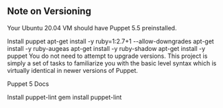 ## Note on Versioning
Your Ubuntu 20.04 VM should have Puppet 5.5 preinstalled.

Install puppet
 apt-get install -y ruby=1:2.7+1 --allow-downgrades
 apt-get install -y ruby-augeas
 apt-get install -y ruby-shadow
 apt-get install -y puppet
You do not need to attempt to upgrade versions. This project is simply a set of tasks to familiarize you with the basic level syntax which is virtually identical in newer versions of Puppet.

Puppet 5 Docs

Install puppet-lint
 gem install puppet-lint
